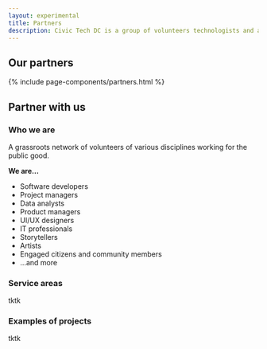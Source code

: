 ```yaml
---
layout: experimental
title: Partners
description: Civic Tech DC is a group of volunteers technologists and advocates who volunteer their skills and time to improve community conditions and local civic issues. We partner with local nonprofits and community-based organizations.
---
```


## Our partners

{% include page-components/partners.html %}

## Partner with us

### Who we are

A grassroots network of volunteers of various disciplines working for the public good.

**We are…**

- Software developers
- Project managers
- Data analysts
- Product managers
- UI/UX designers
- IT professionals
- Storytellers
- Artists
- Engaged citizens and community members
- …and more

### Service areas

tktk

### Examples of projects

tktk
